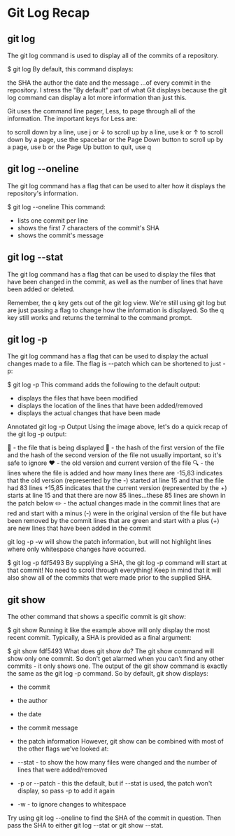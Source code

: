 # Git Log Recap


## git log
The git log command is used to display all of the commits of a repository.

$ git log
By default, this command displays:

the SHA
the author
the date
and the message
...of every commit in the repository. I stress the "By default" part of what Git displays because 
the git log command can display a lot more information than just this.

Git uses the command line pager, Less, to page through all of the information. The important keys for Less are:

to scroll down by a line, use j or ↓
to scroll up by a line, use k or ↑
to scroll down by a page, use the spacebar or the Page Down button
to scroll up by a page, use b or the Page Up button
to quit, use q

## git log --oneline
The git log command has a flag that can be used to alter how it displays the repository's information. 

$ git log --oneline
This command:

* lists one commit per line
* shows the first 7 characters of the commit's SHA
* shows the commit's message


## git log --stat
The git log command has a flag that can be used to display the files that have been changed in the commit, 
as well as the number of lines that have been added or deleted.


Remember, the q key gets out of the git log view. We're still using git log but are just passing a flag to 
change how the information is displayed. So the q key still works and returns the terminal to the command prompt.


## git log -p
The git log command has a flag that can be used to display the actual changes made to a file. The flag is --patch which can be shortened to just -p:

$ git log -p
This command adds the following to the default output:

* displays the files that have been modified
* displays the location of the lines that have been added/removed
* displays the actual changes that have been made

Annotated git log -p Output
Using the image above, let's do a quick recap of the git log -p output:

🔵 - the file that is being displayed
🔶 - the hash of the first version of the file and the hash of the second version of the file
not usually important, so it's safe to ignore
❤️ - the old version and current version of the file
🔍 - the lines where the file is added and how many lines there are
-15,83 indicates that the old version (represented by the -) started at line 15 and that the file had 83 lines
+15,85 indicates that the current version (represented by the +) starts at line 15 and that there are now 85 lines...these 85 lines are shown in the patch below
✏️ - the actual changes made in the commit
lines that are red and start with a minus (-) were in the original version of the file but have been removed by the commit
lines that are green and start with a plus (+) are new lines that have been added in the commit


git log -p -w will show the patch information, but will not highlight lines where only whitespace changes have occurred.


$ git log -p fdf5493
By supplying a SHA, the git log -p command will start at that commit! No need to scroll through everything! Keep in mind that it will also show all of the commits that were made prior to the supplied SHA.


## git show
The other command that shows a specific commit is git show:

$ git show
Running it like the example above will only display the most recent commit. Typically, a SHA is provided as a final argument:

$ git show fdf5493
What does git show do?
The git show command will show only one commit. So don't get alarmed when you can't find any other commits - it only shows one. The output of the git show command is exactly the same as the git log -p command. So by default, git show displays:

* the commit
* the author
* the date
* the commit message
* the patch information
However, git show can be combined with most of the other flags we've looked at:

* --stat - to show the how many files were changed and the number of lines that were added/removed
* -p or --patch - this the default, but if --stat is used, the patch won't display, so pass -p to add it again
* -w - to ignore changes to whitespace


 Try using git log --oneline to find the SHA of the commit in question. Then pass the SHA to either git log --stat or git show --stat.
